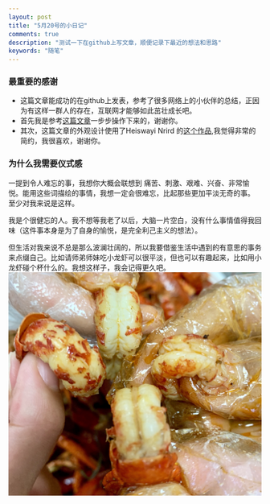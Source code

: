 ```yaml
---
layout: post
title: "5月20号的小日记"
comments: true
description: "测试一下在github上写文章，顺便记录下最近的想法和思路"
keywords: "随笔"
---
```


### 最重要的感谢

- 这篇文章能成功的在github上发表，参考了很多网络上的小伙伴的总结，正因为有这样一群人的存在，互联网才能够如此茁壮成长吧。
- 首先我是参考[这篇文章](https://blog.csdn.net/u012168038/article/details/77715439)一步步操作下来的，谢谢你。
- 其次，这篇文章的外观设计使用了Heiswayi Nrird 的[这个作品](http://jekyllthemes.org/themes/thinkspace/),我觉得非常的简约，我很喜欢，谢谢你。

### 为什么我需要仪式感

一提到令人难忘的事，我想你大概会联想到 痛苦、刺激、艰难、兴奋、非常愉悦。能用这些词描绘的事情，我想一定会很难忘，比起那些更加平淡无奇的事。 至少对我来说是这样。

我是个很健忘的人。我不想等我老了以后，大脑一片空白，没有什么事情值得我回味（这件事本身是为了自身的愉悦，是完全利己主义的想法）。

但生活对我来说不总是那么波澜壮阔的，所以我要借鉴生活中遇到的有意思的事务来点缀自己。比如请师弟师妹吃小龙虾可以很平淡，但也可以有趣起来，比如用小龙虾碰个杯什么的。我想这样子，我会记得更久吧。
![avatar](pic/xiaolongxia.jpg)

